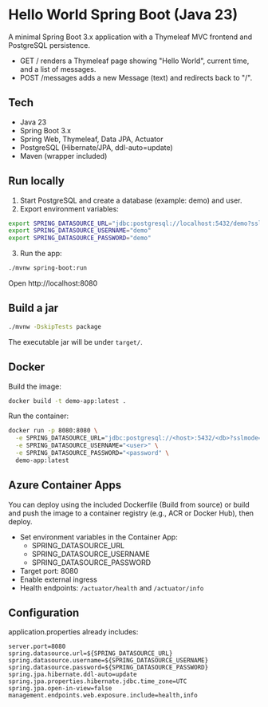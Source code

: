 # Hello World Spring Boot (Java 23)

A minimal Spring Boot 3.x application with a Thymeleaf MVC frontend and PostgreSQL persistence.

- GET / renders a Thymeleaf page showing "Hello World", current time, and a list of messages.
- POST /messages adds a new Message (text) and redirects back to "/".

## Tech
- Java 23
- Spring Boot 3.x
- Spring Web, Thymeleaf, Data JPA, Actuator
- PostgreSQL (Hibernate/JPA, ddl-auto=update)
- Maven (wrapper included)

## Run locally
1. Start PostgreSQL and create a database (example: demo) and user.
2. Export environment variables:

```bash
export SPRING_DATASOURCE_URL="jdbc:postgresql://localhost:5432/demo?sslmode=disable"
export SPRING_DATASOURCE_USERNAME="demo"
export SPRING_DATASOURCE_PASSWORD="demo"
```

3. Run the app:

```bash
./mvnw spring-boot:run
```

Open http://localhost:8080

## Build a jar
```bash
./mvnw -DskipTests package
```
The executable jar will be under `target/`.

## Docker
Build the image:
```bash
docker build -t demo-app:latest .
```
Run the container:
```bash
docker run -p 8080:8080 \
  -e SPRING_DATASOURCE_URL="jdbc:postgresql://<host>:5432/<db>?sslmode=require" \
  -e SPRING_DATASOURCE_USERNAME="<user>" \
  -e SPRING_DATASOURCE_PASSWORD="<password" \
  demo-app:latest
```

## Azure Container Apps
You can deploy using the included Dockerfile (Build from source) or build and push the image to a container registry (e.g., ACR or Docker Hub), then deploy.

- Set environment variables in the Container App:
  - SPRING_DATASOURCE_URL
  - SPRING_DATASOURCE_USERNAME
  - SPRING_DATASOURCE_PASSWORD
- Target port: 8080
- Enable external ingress
- Health endpoints: `/actuator/health` and `/actuator/info`

## Configuration
application.properties already includes:
```
server.port=8080
spring.datasource.url=${SPRING_DATASOURCE_URL}
spring.datasource.username=${SPRING_DATASOURCE_USERNAME}
spring.datasource.password=${SPRING_DATASOURCE_PASSWORD}
spring.jpa.hibernate.ddl-auto=update
spring.jpa.properties.hibernate.jdbc.time_zone=UTC
spring.jpa.open-in-view=false
management.endpoints.web.exposure.include=health,info
```
